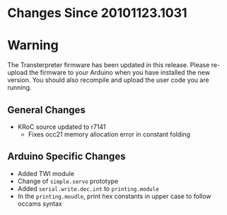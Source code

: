 # Changes Since 20101123.1031

<div class='warningbox'>

<h1>Warning</h1>

The Transterpreter firmware has been updated in this release. Please re-upload the firmware to your Arduino when you have installed the new version. You
should also recompile and upload the user code you are running.

</div>

## General Changes

* KRoC source updated to r7141
  * Fixes occ21 memory allocation error in constant folding

## Arduino Specific Changes

* Added TWI module
* Change of `simple.servo` prototype
* Added `serial.write.dec.int` to `printing.module`
* In the `printing.moudle`, print hex constants in upper case to follow occams syntax


